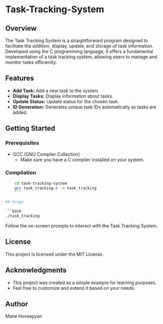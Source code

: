 # Task-Tracking-System

## Overview

The Task Tracking System is a straightforward program designed to facilitate the addition, display, update, and storage of task information. Developed using the C programming language, it offers a fundamental implementation of a task tracking system, allowing users to manage and monitor tasks efficiently.

## Features

- **Add Task:** Add a new task to the system.
- **Display Tasks:** Display information about tasks.
- **Update Status:** Update status for the chosen task.
- **ID Generation:** Generates unique task IDs automatically as tasks are added.

## Getting Started

### Prerequisites

- GCC (GNU Compiler Collection)
  - Make sure you have a C compiler installed on your system.

### Compilation

```bash
    cd task-tracking-system
    gcc task_tracking.c -o task_tracking
    ```

## Usage

```bash
./task_tracking
```

Follow the on-screen prompts to interact with the Task Tracking System.

## License

This project is licensed under the MIT License.

## Acknowledgments

- This project was created as a simple example for learning purposes.
- Feel free to customize and extend it based on your needs.

## Author

Mane Hovsepyan
